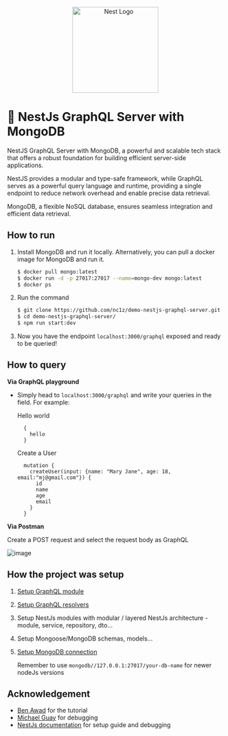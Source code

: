 <p align="center">
  <a href="http://nestjs.com/" target="blank"><img src="https://nestjs.com/img/logo-small.svg" width="200" alt="Nest Logo" /></a>
</p>


# 📜 NestJs GraphQL Server with MongoDB

NestJS GraphQL Server with MongoDB, a powerful and scalable tech stack that offers a robust foundation for building efficient server-side applications.

NestJS provides a modular and type-safe framework, while GraphQL serves as a powerful query language and runtime, providing a single endpoint to reduce network overhead and enable precise data retrieval.

MongoDB, a flexible NoSQL database, ensures seamless integration and efficient data retrieval.

## How to run

1. Install MongoDB and run it locally. Alternatively, you can pull a docker image for MongoDB and run it.
    ```bash
    $ docker pull mongo:latest
    $ docker run -d -p 27017:27017 --name=mongo-dev mongo:latest
    $ docker ps
    ```
2. Run the command
    ```bash
    $ git clone https://github.com/nc1z/demo-nestjs-graphql-server.git
    $ cd demo-nestjs-graphql-server/
    $ npm run start:dev
    ```
3. Now you have the endpoint `localhost:3000/graphql` exposed and ready to be queried!

## How to query

__Via GraphQL playground__

- Simply head to `localhost:3000/graphql` and write your queries in the field. For example:

  Hello world
  ```gql
    {
      hello
    }
  ```
  Create a User
  ```gql
    mutation {
      createUser(input: {name: "Mary Jane", age: 18, email:"mj@gmail.com"}) {
        id
        name
        age
        email
      }
    }
  ```

__Via Postman__

Create a POST request and select the request body as GraphQL

![image](https://github.com/nc1z/demo-nestjs-graphql-server/assets/111836326/688db598-7fb8-44f3-8c91-a850ebce9b24)

## How the project was setup

1. <a href="https://docs.nestjs.com/graphql/quick-start">Setup GraphQL module</a>
2. <a href="https://docs.nestjs.com/graphql/resolvers">Setup GraphQL resolvers</a>
3. Setup NestJs modules with modular / layered NestJs architecture - module, service, repository, dto...
4. Setup Mongoose/MongoDB schemas, models...
5. <a href="https://docs.nestjs.com/techniques/mongodb">Setup MongoDB connection</a>

    Remember to use `mongodb//127.0.0.1:27017/your-db-name` for newer nodeJs versions

## Acknowledgement

- <a href="https://github.com/benawad">Ben Awad</a> for the tutorial
- <a href="https://github.com/mguay22">Michael Guay</a> for debugging
- <a href="https://docs.nestjs.com/">NestJs documentation</a> for setup guide and debugging